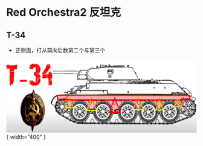 # Red Orchestra2 反坦克

## T-34

* 正侧面，打从前向后数第二个与第三个

![输入图片说明](https://github.com/ymma98/picx-images-hosting/raw/master/20241217/image.32i0tbognl.webp){ width="400" }

<!--stackedit_data:
eyJoaXN0b3J5IjpbMTQyNDc1MDc3MV19
-->